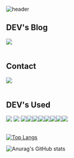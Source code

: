 <p align = "left">

![header](https://capsule-render.vercel.app/api?type=waving&color=timeGradient&text=KKH's%20GitHub%20👋&animation=twinkling&fontSize=35&fontAlignY=40&fontAlign=70&height=250)

## DEV's Blog
<div style="display:flex; flex-direction:row;">
    <a href="mailto:https://velog.io/@kkh30123/series">
        <img src="https://img.shields.io/badge/velog-20C997?style=for-the-badge&logo=velog&logoColor=white"> 
    </a>
</div><br>


## Contact 
<div style="display:flex; flex-direction:row;">
        <a href="mailto:kkh30123@gmail.com">
        <img src="https://img.shields.io/badge/Gmail-EA4335?style=for-the-badge&logo=Gmail&logoColor=white"> 
    </a>
</div><br>


## DEV's Used
<div style="display:flex; flex-direction:row;">
  <a <img src="https://img.shields.io/badge/React-61DAFB?style=for-the-badge&logo=React&logoColor=white"/> 
  <img src="https://img.shields.io/badge/c-A8B9CC?style=for-the-badge&logo=c&logoColor=white"> 
  <img src="https://img.shields.io/badge/java-F7DF24?style=for-the-badge&logo=java&logoColor=white">
  <img src="https://img.shields.io/badge/javascript-F7DF1E?style=for-the-badge&logo=javascript&logoColor=white"></a> <br>
  <img src="https://img.shields.io/badge/python-3776AB?style=for-the-badge&logo=python&logoColor=white">
  <img src="https://img.shields.io/badge/mysql-4479A1?style=for-the-badge&logo=mysql&logoColor=white">
  <img src="https://img.shields.io/badge/spring-6DB33F?style=for-the-badge&logo=spring&logoColor=white">
  <img src="https://img.shields.io/badge/html5-E34F26?style=for-the-badge&logo=html5&logoColor=white">
  <img src="https://img.shields.io/badge/css3-1572B6?style=for-the-badge&logo=css3&logoColor=white"><br>
  <img src="https://img.shields.io/badge/opencv-5C3EE8?style=for-the-badge&logo=opencv&logoColor=white">
  <img src="https://img.shields.io/badge/apachekafka-231F20?style=for-the-badge&logo=apachekafka&logoColor=white">
</div><br>



[![Top Langs](https://github-readme-stats.vercel.app/api/top-langs/?username=KHYUN28&layout=compact)](https://github.com/KHYUN28/github-readme-stats)

![Anurag's GitHub stats](https://github-readme-stats.vercel.app/api?username=KHYUN28&show_icons=true&theme=radical)

</p>
